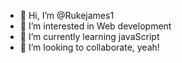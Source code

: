 - 👋 Hi, I’m @Rukejames1
- 👀 I’m interested in Web development
- 🌱 I’m currently learning javaScript
- 💞️ I’m looking to collaborate, yeah! 


<!---
Rukejames1/Rukejames1 is a ✨ special ✨ repository because its `README.md` (this file) appears on your GitHub profile.
You can click the Preview link to take a look at your changes.
--->

